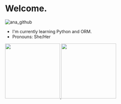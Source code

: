 # Welcome.

![ana_github](https://github.com/AnaaXavier/AnaaXavier/assets/136129492/016b8abe-782c-4c3b-9acf-3343cc03fd83)

- I'm currently learning Python and ORM. 
- Pronouns: She/Her

<div>
	<a href="https://github.com/AnaaXavier">
	<img height="180cm" src="https://github-readme-stats.vercel.app/api?username=AnaaXavier&show_icons=true&theme=vue-dark&include_all_commits-true&count_private=true"/>
	<img height="180cm" src="https://github-readme-stats.vercel.app/api/top-langs/?username=AnaaXavier&layout=compact&langs_count=16&theme=vue-dark"/>
<div>
